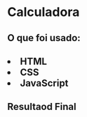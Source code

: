 <h1>Calculadora</h1>

<h2>O que foi usado:<h2>
<li>HTML</li>
<li>CSS</li>
<li>JavaScript</li>

<h2>Resultaod Final</h2>
<img src=""/>
<img src=""/>
<img src=""/>